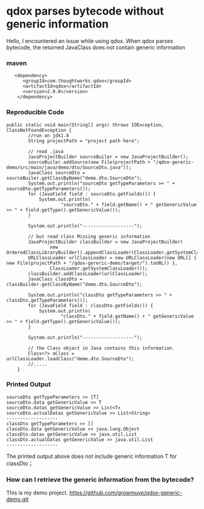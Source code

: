 # qdox parses bytecode without generic information
Hello, I encountered an issue while using qdox. When qdox parses bytecode, the returned JavaClass does not contain generic information

### maven
```
   <dependency>
      <groupId>com.thoughtworks.qdox</groupId>
      <artifactId>qdox</artifactId>
      <version>2.0.0</version>
    </dependency>
```
### Reproducible Code
```
public static void main(String[] args) throws IOException, ClassNotFoundException {
        //run on jdk1.8
        String projectPath = "project path here";

        // read .java
        JavaProjectBuilder sourceBuiler = new JavaProjectBuilder();
        sourceBuiler.addSource(new File(projectPath + "/qdox-gereric-demo/src/main/java/demo/dto/SourceDto.java"));
        JavaClass sourceDto = sourceBuiler.getClassByName("demo.dto.SourceDto");
        System.out.println("sourceDto getTypeParameters >> " + sourceDto.getTypeParameters());
        for (JavaField field : sourceDto.getFields()) {
            System.out.println(
                    "sourceDto." + field.getName() + " getGenericValue >> " + field.getType().getGenericValue());
        }

        System.out.println("-------------------");

        // but read class Missing generic information
        JavaProjectBuilder classBuilder = new JavaProjectBuilder(
                new OrderedClassLibraryBuilder().appendClassLoader(ClassLoader.getSystemClassLoader()));
        URLClassLoader urlClassLoader = new URLClassLoader(new URL[] { new File(projectPath + "/qdox-gereric-demo/target/").toURL() },
                ClassLoader.getSystemClassLoader());
        classBuilder.addClassLoader(urlClassLoader);
        JavaClass classDto = classBuilder.getClassByName("demo.dto.SourceDto");

        System.out.println("classDto getTypeParameters >> " + classDto.getTypeParameters());
        for (JavaField field : classDto.getFields()) {
            System.out.println(
                    "classDto." + field.getName() + " getGenericValue >> " + field.getType().getGenericValue());
        }

        System.out.println("-------------------");

        // the Class object in Java contains this information.
        Class<?> aClass = urlClassLoader.loadClass("demo.dto.SourceDto");
        //.....
    }
```

### Printed Output

```
sourceDto getTypeParameters >> [T]
sourceDto.data getGenericValue >> T
sourceDto.datas getGenericValue >> List<T>
sourceDto.actualDatas getGenericValue >> List<String>
-------------------
classDto getTypeParameters >> []
classDto.data getGenericValue >> java.lang.Object
classDto.datas getGenericValue >> java.util.List
classDto.actualDatas getGenericValue >> java.util.List
-------------------
```

The printed output above does not include generic information T for classDto；

### How can I retrieve the generic information from the bytecode?
This is my demo project. https://github.com/growmuye/qdox-generic-demo.git
